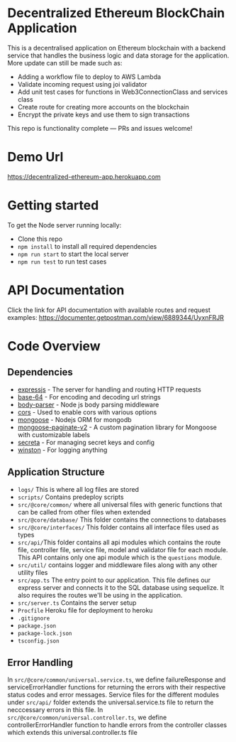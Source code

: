 # Decentralized Ethereum BlockChain Application
This is a decentralised application on Ethereum blockchain with a backend service that handles the business logic and data storage for the application.
More update can still be made such as:
- Adding a workflow file to deploy to AWS Lambda
- Validate incoming request using joi validator
- Add unit test cases for functions in Web3ConnectionClass and services class
- Create route for creating more accounts on the blockchain
- Encrypt the private keys and use them to sign transactions


This repo is functionality complete — PRs and issues welcome!

# Demo Url
https://decentralized-ethereum-app.herokuapp.com

# Getting started

To get the Node server running locally:

- Clone this repo
- `npm install` to install all required dependencies
- `npm run start` to start the local server
- `npm run test` to run test cases

# API Documentation
Click the link for API documentation with available routes and request examples: [https://documenter.getpostman.com/view/6889344/UyxnFRJR
](https://documenter.getpostman.com/view/6889344/2s93RWPB9z)
# Code Overview

## Dependencies

- [expressjs](https://github.com/expressjs/express) - The server for handling and routing HTTP requests
- [base-64](github.com/mathiasbynens/base64) - For encoding and decoding url strings
- [body-parser](github.com/expressjs/body-parser) - Node js body parsing middleware
- [cors](github.com/expressjs/cors) - Used to enable cors with various options
- [mongoose](https://www.npmjs.com/package/mongoose) - Nodejs ORM for mongodb
- [mongoose-paginate-v2](https://www.npmjs.com/package/mongoose-paginate-v2) - A custom pagination library for Mongoose with customizable labels
- [secreta](https://www.npmjs.com/package/secreta) - For managing secret keys and config
- [winston](github.com/winstonjs/winston) - For logging anything

## Application Structure
- `logs/` This is where all log files are stored
- `scripts/` Contains predeploy scripts
- `src/@core/common/` where all universal files with generic functions that can be called from other files when extended
- `src/@core/database/` This folder contains the connections to databases
- `src/@core/interfaces/` This folder contains all interface files used as types
- `src/api/`This folder contains all api modules which contains the route file, controller file, service file, model and validator file for each module. This API contains only one api module which is the `questions` module.
- `src/util/` contains logger and middleware files along with any other utility files
- `src/app.ts` The entry point to our application. This file defines our express server and connects it to the SQL database using sequelize. It also requires the routes we'll be using in the application.
- `src/server.ts` Contains the server setup
- `Procfile` Heroku file for deployment to heroku
- `.gitignore`
- `package.json`
- `package-lock.json`
- `tsconfig.json`

## Error Handling

In `src/@core/common/universal.service.ts`, we define failureResponse and serviceErrorHandler functions for returning the errors with their respective status codes and error messages. Service files for the different modules under `src/api/` folder extends the universal.service.ts file to return the necccessary errors in this file.
In `src/@core/common/universal.controller.ts`, we define controllerErrorHandler function to handle errors from the controller classes which extends this universal.controller.ts file


<br />
